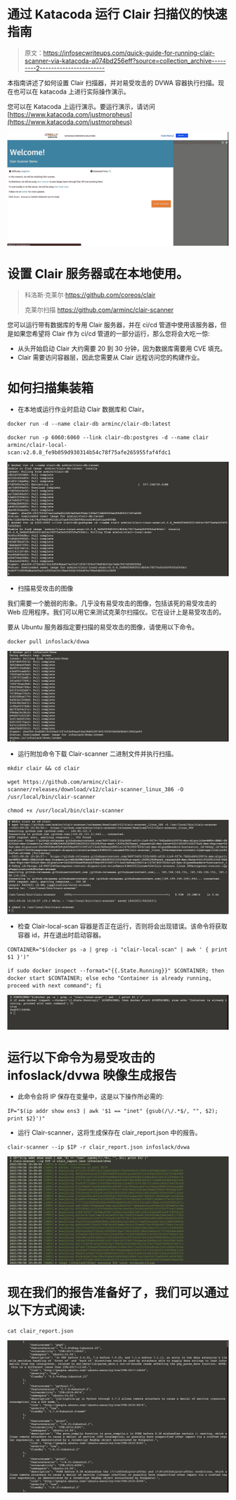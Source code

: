 # 通过 Katacoda 运行 Clair 扫描仪的快速指南

> 原文：<https://infosecwriteups.com/quick-guide-for-running-clair-scanner-via-katacoda-a074bd256eff?source=collection_archive---------2----------------------->

本指南讲述了如何设置 Clair 扫描器，并对易受攻击的 DVWA 容器执行扫描。现在也可以在 katacoda 上进行实际操作演示。

您可以在 Katacoda 上运行演示。要运行演示，请访问[https://www.katacoda.com/justmorpheus](https://www.katacoda.com/justmorpheus)

[![](img/aeca1ce3e20889db3873239772cbfea9.png)](https://twitter.com/justm0rph3u5)

# 设置 Clair 服务器或在本地使用。

> 科洛斯·克莱尔·https://github.com/coreos/clair
> 
> 克莱尔扫描 https://github.com/arminc/clair-scanner

您可以运行带有数据库的专用 Clair 服务器，并在 ci/cd 管道中使用该服务器，但是如果您希望将 Clair 作为 ci/cd 管道的一部分运行，那么您将会大吃一惊:

*   从头开始启动 Clair 大约需要 20 到 30 分钟，因为数据库需要用 CVE 填充。
*   Clair 需要访问容器层，因此您需要从 Clair 远程访问您的构建作业。

# 如何扫描集装箱

*   在本地或运行作业时启动 Clair 数据库和 Clair。

`docker run -d --name clair-db arminc/clair-db:latest`

`docker run -p 6060:6060 --link clair-db:postgres -d --name clair arminc/clair-local-scan:v2.0.8_fe9b059d930314b54c78f75afe265955faf4fdc1`

![](img/05fa9db361f1d1521d13786192def5c6.png)

*   扫描易受攻击的图像

我们需要一个脆弱的形象。几乎没有易受攻击的图像，包括该死的易受攻击的 Web 应用程序。我们可以用它来测试克莱尔扫描仪。它在设计上是易受攻击的。

要从 Ubuntu 服务器指定要扫描的易受攻击的图像，请使用以下命令。

`docker pull infoslack/dvwa`

![](img/1fa5b83918609d7ec022eb9e50f2b0d1.png)

*   运行附加命令下载 Clair-scanner 二进制文件并执行扫描。

`mkdir clair && cd clair`

`wget https://github.com/arminc/clair-scanner/releases/download/v12/clair-scanner_linux_386 -O /usr/local/bin/clair-scanner`

`chmod +x /usr/local/bin/clair-scanner`

![](img/7507985f787807f19fb962be52651755.png)

*   检查 Clair-local-scan 容器是否正在运行，否则将会出现错误。该命令将获取容器 id，并在退出时启动容器。

`CONTAINER="$(docker ps -a | grep -i "clair-local-scan" | awk ' { print $1 }')"`

`if sudo docker inspect --format="{{.State.Running}}" $CONTAINER; then docker start $CONTAINER; else echo "Container is already running, proceed with next command"; fi`

![](img/b3d0265eebe1c5cc466e2b12ba61a45e.png)

# 运行以下命令为易受攻击的 infoslack/dvwa 映像生成报告

*   此命令会将 IP 保存在变量中，这是以下操作所必需的:

`IP="$(ip addr show ens3 | awk '$1 == "inet" {gsub(/\/.*$/, "", $2); print $2}')"`

*   运行 Clair-scanner，这将生成保存在 clair_report.json 中的报告。

`clair-scanner --ip $IP -r clair_report.json infoslack/dvwa`

![](img/baa0292dca88cd15f07a963501d5a0aa.png)

# 现在我们的报告准备好了，我们可以通过以下方式阅读:

`cat clair_report.json`

![](img/5bccb7b4a9d8795b36d6602bd924f9e6.png)